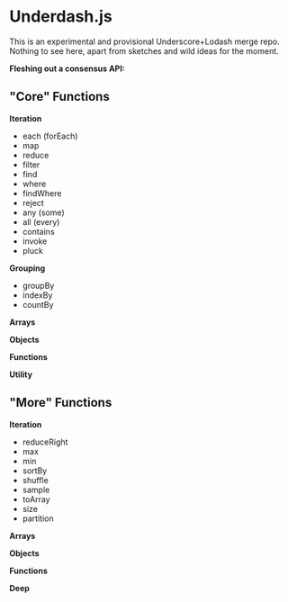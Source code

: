 # Underdash.js

This is an experimental and provisional Underscore+Lodash merge repo. Nothing 
to see here, apart from sketches and wild ideas for the moment.

**Fleshing out a consensus API:**

## "Core" Functions

**Iteration**

* each (forEach)
* map
* reduce
* filter
* find
* where
* findWhere
* reject
* any (some)
* all (every)
* contains
* invoke
* pluck

**Grouping**

* groupBy
* indexBy
* countBy

**Arrays**

**Objects**

**Functions**

**Utility**

## "More" Functions

**Iteration**

* reduceRight
* max
* min
* sortBy
* shuffle
* sample
* toArray
* size
* partition

**Arrays**

**Objects**

**Functions**

**Deep**

